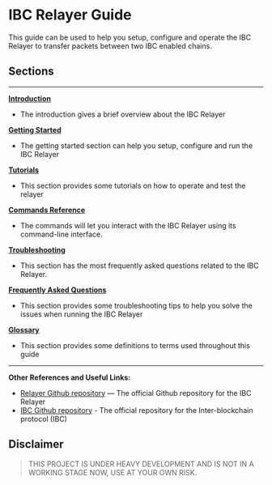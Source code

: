 # IBC Relayer Guide

This guide can be used to help you setup, configure and operate the IBC Relayer to transfer packets between two IBC enabled chains.

## Sections
---
**[Introduction](./relayer.md)**

- The introduction gives a brief overview about the IBC Relayer

**[Getting Started](./getting_started.md)**

- The getting started section can help you setup, configure and run the IBC Relayer

**[Tutorials](./tutorials.md)**

- This section provides some tutorials on how to operate and test the relayer

**[Commands Reference](./commands.md)**

- The commands will let you interact with the IBC Relayer using its command-line interface.

**[Troubleshooting](./troubleshoot.md)**

- This section has the most frequently asked questions related to the IBC Relayer.

**[Frequently Asked Questions](./faq.md)**

- This section provides some troubleshooting tips to help you solve the issues when running the IBC Relayer

**[Glossary](./glossary.md)**

- This section provides some definitions to terms used throughout this guide

---

**Other References and Useful Links:**
* [Relayer Github repository](https://github.com/informalsystems/ibc-rs) — The official Github repository for the IBC Relayer
* [IBC Github repository](https://github.com/cosmos/ics) - The official repository for the Inter-blockchain protocol (IBC)
  
## Disclaimer
> THIS PROJECT IS UNDER HEAVY DEVELOPMENT AND IS NOT IN A WORKING STAGE NOW, USE AT YOUR OWN RISK.